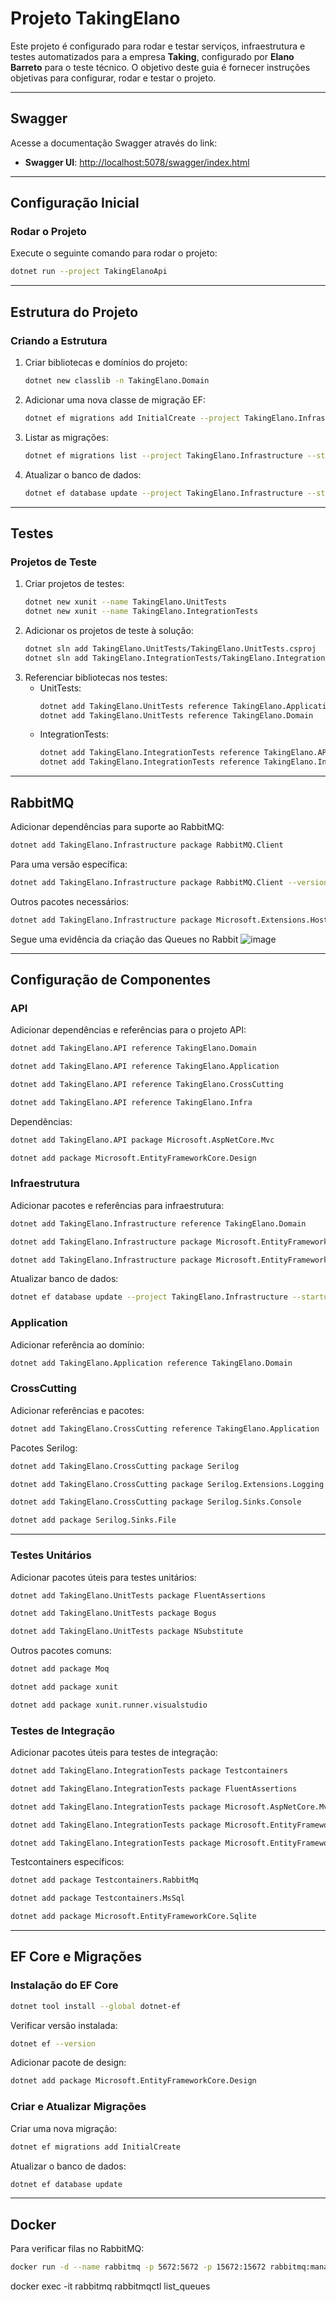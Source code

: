 # Projeto TakingElano

Este projeto é configurado para rodar e testar serviços, infraestrutura e testes automatizados para a empresa **Taking**, configurado por **Elano Barreto** para o teste técnico. O objetivo deste guia é fornecer instruções objetivas para configurar, rodar e testar o projeto.

---

## Swagger

Acesse a documentação Swagger através do link:
- **Swagger UI**: [http://localhost:5078/swagger/index.html](http://localhost:5078/swagger/index.html)

---

## Configuração Inicial

### Rodar o Projeto

Execute o seguinte comando para rodar o projeto:
```bash
dotnet run --project TakingElanoApi
```

---

## Estrutura do Projeto

### Criando a Estrutura
1. Criar bibliotecas e domínios do projeto:
    ```bash
    dotnet new classlib -n TakingElano.Domain
    ```
2. Adicionar uma nova classe de migração EF:
    ```bash
    dotnet ef migrations add InitialCreate --project TakingElano.Infrastructure --startup-project TakingElano.API
    ```
3. Listar as migrações:
    ```bash
    dotnet ef migrations list --project TakingElano.Infrastructure --startup-project TakingElano.API
    ```
4. Atualizar o banco de dados:
    ```bash
    dotnet ef database update --project TakingElano.Infrastructure --startup-project TakingElano.API
    ```

---

## Testes

### Projetos de Teste
1. Criar projetos de testes:
    ```bash
    dotnet new xunit --name TakingElano.UnitTests
    dotnet new xunit --name TakingElano.IntegrationTests
    ```
2. Adicionar os projetos de teste à solução:
    ```bash
    dotnet sln add TakingElano.UnitTests/TakingElano.UnitTests.csproj
    dotnet sln add TakingElano.IntegrationTests/TakingElano.IntegrationTests.csproj
    ```
3. Referenciar bibliotecas nos testes:
    - UnitTests:
        ```bash
        dotnet add TakingElano.UnitTests reference TakingElano.Application
        dotnet add TakingElano.UnitTests reference TakingElano.Domain
        ```
    - IntegrationTests:
        ```bash
        dotnet add TakingElano.IntegrationTests reference TakingElano.API
        dotnet add TakingElano.IntegrationTests reference TakingElano.Infrastructure
        ```

---

## RabbitMQ

Adicionar dependências para suporte ao RabbitMQ:
```bash
dotnet add TakingElano.Infrastructure package RabbitMQ.Client
```
Para uma versão específica:
```bash
dotnet add TakingElano.Infrastructure package RabbitMQ.Client --version 6.5.0
```
Outros pacotes necessários:
```bash
dotnet add TakingElano.Infrastructure package Microsoft.Extensions.Hosting
```
Segue uma evidência da criação das Queues no Rabbit
![image](https://github.com/user-attachments/assets/6f34c271-0516-4e56-b14c-6b03b3be5b96)

---

## Configuração de Componentes

### API

Adicionar dependências e referências para o projeto API:
```bash
dotnet add TakingElano.API reference TakingElano.Domain
```
```bash
dotnet add TakingElano.API reference TakingElano.Application
```
```bash
dotnet add TakingElano.API reference TakingElano.CrossCutting
```
```bash
dotnet add TakingElano.API reference TakingElano.Infra
```
Dependências:
```bash
dotnet add TakingElano.API package Microsoft.AspNetCore.Mvc
```
```bash
dotnet add package Microsoft.EntityFrameworkCore.Design
```

### Infraestrutura

Adicionar pacotes e referências para infraestrutura:
```bash
dotnet add TakingElano.Infrastructure reference TakingElano.Domain
```
```bash
dotnet add TakingElano.Infrastructure package Microsoft.EntityFrameworkCore
```
```bash
dotnet add TakingElano.Infrastructure package Microsoft.EntityFrameworkCore.SqlServer
```
Atualizar banco de dados:
```bash
dotnet ef database update --project TakingElano.Infrastructure --startup-project TakingElanoApi
```

### Application

Adicionar referência ao domínio:
```bash
dotnet add TakingElano.Application reference TakingElano.Domain
```

### CrossCutting

Adicionar referências e pacotes:
```bash
dotnet add TakingElano.CrossCutting reference TakingElano.Application
```
Pacotes Serilog:
```bash
dotnet add TakingElano.CrossCutting package Serilog
```
```bash
dotnet add TakingElano.CrossCutting package Serilog.Extensions.Logging
```
```bash
dotnet add TakingElano.CrossCutting package Serilog.Sinks.Console
```
```bash
dotnet add package Serilog.Sinks.File
```

---

### Testes Unitários

Adicionar pacotes úteis para testes unitários:
```bash
dotnet add TakingElano.UnitTests package FluentAssertions
```
```bash
dotnet add TakingElano.UnitTests package Bogus
```
```bash
dotnet add TakingElano.UnitTests package NSubstitute
```
Outros pacotes comuns:
```bash
dotnet add package Moq
```
```bash
dotnet add package xunit
```
```bash
dotnet add package xunit.runner.visualstudio
```

### Testes de Integração

Adicionar pacotes úteis para testes de integração:
```bash
dotnet add TakingElano.IntegrationTests package Testcontainers
```
```bash
dotnet add TakingElano.IntegrationTests package FluentAssertions
```
```bash
dotnet add TakingElano.IntegrationTests package Microsoft.AspNetCore.Mvc.Testing
```
```bash
dotnet add TakingElano.IntegrationTests package Microsoft.EntityFrameworkCore
```
```bash
dotnet add TakingElano.IntegrationTests package Microsoft.EntityFrameworkCore.InMemory
```

Testcontainers específicos:
```bash
dotnet add package Testcontainers.RabbitMq
```
```bash
dotnet add package Testcontainers.MsSql
```
```bash
dotnet add package Microsoft.EntityFrameworkCore.Sqlite
```

---

## EF Core e Migrações

### Instalação do EF Core
```bash
dotnet tool install --global dotnet-ef
```
Verificar versão instalada:
```bash
dotnet ef --version
```
Adicionar pacote de design:
```bash
dotnet add package Microsoft.EntityFrameworkCore.Design
```

### Criar e Atualizar Migrações
Criar uma nova migração:
```bash
dotnet ef migrations add InitialCreate
```
Atualizar o banco de dados:
```bash
dotnet ef database update
```

---

## Docker

Para verificar filas no RabbitMQ:
```bash
docker run -d --name rabbitmq -p 5672:5672 -p 15672:15672 rabbitmq:management
```
docker exec -it rabbitmq rabbitmqctl list_queues

